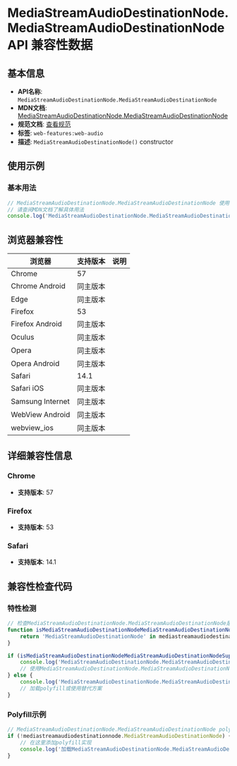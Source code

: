 # MediaStreamAudioDestinationNode.MediaStreamAudioDestinationNode API 兼容性数据

## 基本信息

- **API名称**: `MediaStreamAudioDestinationNode.MediaStreamAudioDestinationNode`
- **MDN文档**: [MediaStreamAudioDestinationNode.MediaStreamAudioDestinationNode](https://developer.mozilla.org/docs/Web/API/MediaStreamAudioDestinationNode/MediaStreamAudioDestinationNode)
- **规范文档**: [查看规范](https://webaudio.github.io/web-audio-api/#dom-mediastreamaudiodestinationnode-mediastreamaudiodestinationnode)
- **标签**: `web-features:web-audio`
- **描述**: `MediaStreamAudioDestinationNode()` constructor

## 使用示例

### 基本用法

```javascript
// MediaStreamAudioDestinationNode.MediaStreamAudioDestinationNode 使用示例
// 请查阅MDN文档了解具体用法
console.log('MediaStreamAudioDestinationNode.MediaStreamAudioDestinationNode API');
```

## 浏览器兼容性

| 浏览器 | 支持版本 | 说明 |
|--------|----------|------|
| Chrome | 57 |  |
| Chrome Android | 同主版本 |  |
| Edge | 同主版本 |  |
| Firefox | 53 |  |
| Firefox Android | 同主版本 |  |
| Oculus | 同主版本 |  |
| Opera | 同主版本 |  |
| Opera Android | 同主版本 |  |
| Safari | 14.1 |  |
| Safari iOS | 同主版本 |  |
| Samsung Internet | 同主版本 |  |
| WebView Android | 同主版本 |  |
| webview_ios | 同主版本 |  |

## 详细兼容性信息

### Chrome

- **支持版本**: 57

### Firefox

- **支持版本**: 53

### Safari

- **支持版本**: 14.1

## 兼容性检查代码

### 特性检测

```javascript
// 检查MediaStreamAudioDestinationNode.MediaStreamAudioDestinationNode是否支持
function isMediaStreamAudioDestinationNodeMediaStreamAudioDestinationNodeSupported() {
    return 'MediaStreamAudioDestinationNode' in mediastreamaudiodestinationnode && typeof mediastreamaudiodestinationnode.MediaStreamAudioDestinationNode === 'function';
}

if (isMediaStreamAudioDestinationNodeMediaStreamAudioDestinationNodeSupported()) {
    console.log('MediaStreamAudioDestinationNode.MediaStreamAudioDestinationNode 支持');
    // 使用MediaStreamAudioDestinationNode.MediaStreamAudioDestinationNode
} else {
    console.log('MediaStreamAudioDestinationNode.MediaStreamAudioDestinationNode 不支持，需要polyfill');
    // 加载polyfill或使用替代方案
}
```

### Polyfill示例

```javascript
// MediaStreamAudioDestinationNode.MediaStreamAudioDestinationNode polyfill
if (!mediastreamaudiodestinationnode.MediaStreamAudioDestinationNode) {
    // 在这里添加polyfill实现
    console.log('加载MediaStreamAudioDestinationNode.MediaStreamAudioDestinationNode polyfill');
}
```

